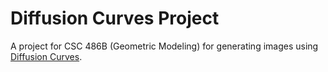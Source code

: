 # Diffusion Curves Project
A project for CSC 486B (Geometric Modeling) for generating images using [Diffusion Curves](https://artis.inrialpes.fr/Publications/2008/OBWBTS08/diffusion_curves.pdf).
